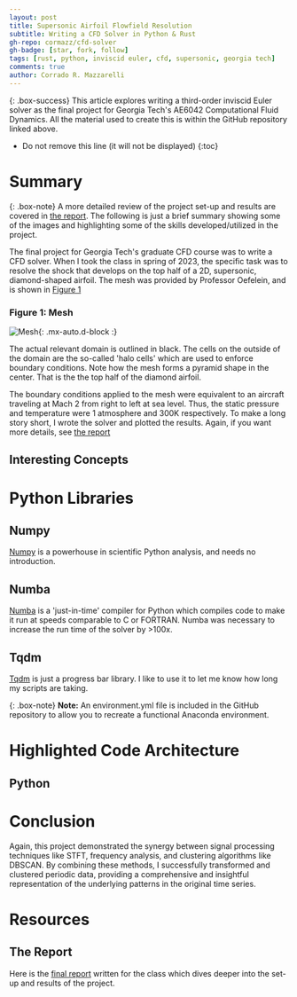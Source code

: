 ```yaml
---
layout: post
title: Supersonic Airfoil Flowfield Resolution
subtitle: Writing a CFD Solver in Python & Rust
gh-repo: cormazz/cfd-solver
gh-badge: [star, fork, follow]
tags: [rust, python, inviscid euler, cfd, supersonic, georgia tech]
comments: true
author: Corrado R. Mazzarelli
---
```


{: .box-success}
This article explores writing a third-order inviscid Euler solver as the final project for Georgia Tech's AE6042 Computational Fluid Dynamics. All the material used to create this is within the GitHub repository linked above.

* Do not remove this line (it will not be displayed)
{:toc}

# Summary

{: .box-note}
A more detailed review of the project set-up and results are covered in [the report](#the-report). The following is just a brief summary showing some of the images and highlighting some of the skills developed/utilized in the project.

The final project for Georgia Tech's graduate CFD course was to write a CFD solver. When I took the class in spring of 2023, the specific task was to resolve the shock that develops on the top half of a 2D, supersonic, diamond-shaped airfoil. The mesh was provided by Professor Oefelein, and is shown in [Figure 1](#figure-1-mesh)

### Figure 1: Mesh
![Mesh](https://corradomazzarelli.com/assets/blog_posts/bp.cfd/65x49_processed_mesh.png){: .mx-auto.d-block :}

The actual relevant domain is outlined in black. The cells on the outside of the domain are the so-called 'halo cells' which are used to enforce boundary conditions. Note how the mesh forms a pyramid shape in the center. That is the the top half of the diamond airfoil. 

The boundary conditions applied to the mesh were equivalent to an aircraft traveling at Mach 2 from right to left at sea level. Thus, the static pressure and temperature were 1 atmosphere and 300K respectively. To make a long story short, I wrote the solver and plotted the results. Again, if you want more details, see [the report](#the-report)



## Interesting Concepts


# Python Libraries

## Numpy
[Numpy](https://numpy.org/) is a powerhouse in scientific Python analysis, and needs no introduction.

## Numba
[Numba](https://numba.pydata.org/) is a 'just-in-time' compiler for Python which compiles code to make it run at speeds comparable to C or FORTRAN. Numba was necessary to increase the run time of the solver by >100x.

## Tqdm
[Tqdm](https://tqdm.github.io/) is just a progress bar library. I like to use it to let me know how long my scripts are taking. 

{: .box-note}
**Note:** An environment.yml file is included in the GitHub repository to allow you to recreate a functional Anaconda environment.

# Highlighted Code Architecture

## Python


# Conclusion

Again, this project demonstrated the synergy between signal processing techniques like STFT, frequency analysis, and clustering algorithms like DBSCAN. By combining these methods, I successfully transformed and clustered periodic data, providing a comprehensive and insightful representation of the underlying patterns in the original time series.

# Resources

## The Report
Here is the [final report](https://corradomazzarelli.com/assets/blog_posts/bp.cfd/65x49_processed_mesh_new.png) written for the class which dives deeper into the set-up and results of the project.